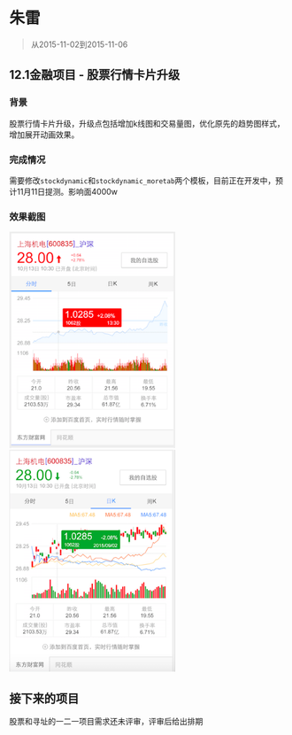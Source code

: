 # 朱雷

> 从2015-11-02到2015-11-06

## 12.1金融项目 - 股票行情卡片升级

### 背景

股票行情卡片升级，升级点包括增加k线图和交易量图，优化原先的趋势图样式，增加展开动画效果。

### 完成情况

需要修改`stockdynamic`和`stockdynamic_moretab`两个模板，目前正在开发中，预计11月11日提测。影响面4000w

### 效果截图

<img width="300" src="img/zhulei05/1.png">

<img width="300" src="img/zhulei05/2.png">

## 接下来的项目

股票和寻址的一二一项目需求还未评审，评审后给出排期
